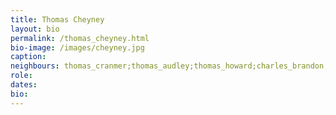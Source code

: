 ```yaml
---
title: Thomas Cheyney
layout: bio
permalink: /thomas_cheyney.html
bio-image: /images/cheyney.jpg
caption:
neighbours: thomas_cranmer;thomas_audley;thomas_howard;charles_brandon;william_fitzwilliam;robert_radcliffe;edward_seymour;john_russell;cuthbert_tunstall;stephen_gardiner;william_sands;william_kingston;anthony_browne;anthony_wingfield;thomas_wriothesley;rafe_sadler;richard_rich;john_baker
role:
dates:
bio:
---
```


